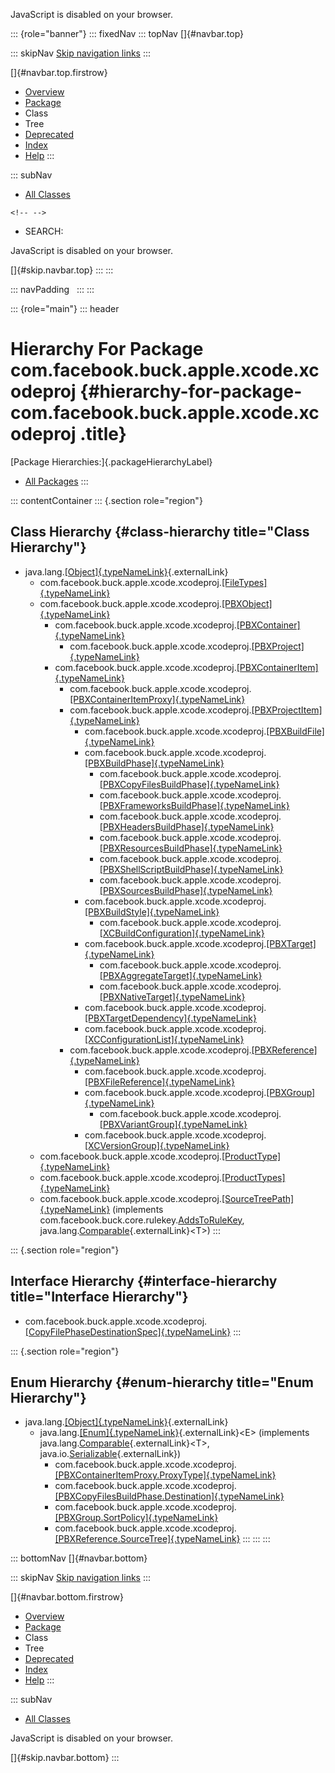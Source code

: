 <div>

JavaScript is disabled on your browser.

</div>

::: {role="banner"}
::: fixedNav
::: topNav
[]{#navbar.top}

::: skipNav
[Skip navigation links](#skip.navbar.top "Skip navigation links")
:::

[]{#navbar.top.firstrow}

-   [Overview](../../../../../../index.html)
-   [Package](package-summary.html)
-   Class
-   Tree
-   [Deprecated](../../../../../../deprecated-list.html)
-   [Index](../../../../../../index-all.html)
-   [Help](../../../../../../help-doc.html)
:::

::: subNav
-   [All Classes](../../../../../../allclasses.html)

```{=html}
<!-- -->
```
-   SEARCH:

<div>

<div>

JavaScript is disabled on your browser.

</div>

</div>

[]{#skip.navbar.top}
:::
:::

::: navPadding
 
:::
:::

::: {role="main"}
::: header
# Hierarchy For Package com.facebook.buck.apple.xcode.xcodeproj {#hierarchy-for-package-com.facebook.buck.apple.xcode.xcodeproj .title}

[Package Hierarchies:]{.packageHierarchyLabel}

-   [All Packages](../../../../../../overview-tree.html)
:::

::: contentContainer
::: {.section role="region"}
## Class Hierarchy {#class-hierarchy title="Class Hierarchy"}

-   java.lang.[[Object]{.typeNameLink}](http://docs.oracle.com/javase/7/docs/api/java/lang/Object.html?is-external=true "class or interface in java.lang"){.externalLink}
    -   com.facebook.buck.apple.xcode.xcodeproj.[[FileTypes]{.typeNameLink}](FileTypes.html "class in com.facebook.buck.apple.xcode.xcodeproj")
    -   com.facebook.buck.apple.xcode.xcodeproj.[[PBXObject]{.typeNameLink}](PBXObject.html "class in com.facebook.buck.apple.xcode.xcodeproj")
        -   com.facebook.buck.apple.xcode.xcodeproj.[[PBXContainer]{.typeNameLink}](PBXContainer.html "class in com.facebook.buck.apple.xcode.xcodeproj")
            -   com.facebook.buck.apple.xcode.xcodeproj.[[PBXProject]{.typeNameLink}](PBXProject.html "class in com.facebook.buck.apple.xcode.xcodeproj")
        -   com.facebook.buck.apple.xcode.xcodeproj.[[PBXContainerItem]{.typeNameLink}](PBXContainerItem.html "class in com.facebook.buck.apple.xcode.xcodeproj")
            -   com.facebook.buck.apple.xcode.xcodeproj.[[PBXContainerItemProxy]{.typeNameLink}](PBXContainerItemProxy.html "class in com.facebook.buck.apple.xcode.xcodeproj")
            -   com.facebook.buck.apple.xcode.xcodeproj.[[PBXProjectItem]{.typeNameLink}](PBXProjectItem.html "class in com.facebook.buck.apple.xcode.xcodeproj")
                -   com.facebook.buck.apple.xcode.xcodeproj.[[PBXBuildFile]{.typeNameLink}](PBXBuildFile.html "class in com.facebook.buck.apple.xcode.xcodeproj")
                -   com.facebook.buck.apple.xcode.xcodeproj.[[PBXBuildPhase]{.typeNameLink}](PBXBuildPhase.html "class in com.facebook.buck.apple.xcode.xcodeproj")
                    -   com.facebook.buck.apple.xcode.xcodeproj.[[PBXCopyFilesBuildPhase]{.typeNameLink}](PBXCopyFilesBuildPhase.html "class in com.facebook.buck.apple.xcode.xcodeproj")
                    -   com.facebook.buck.apple.xcode.xcodeproj.[[PBXFrameworksBuildPhase]{.typeNameLink}](PBXFrameworksBuildPhase.html "class in com.facebook.buck.apple.xcode.xcodeproj")
                    -   com.facebook.buck.apple.xcode.xcodeproj.[[PBXHeadersBuildPhase]{.typeNameLink}](PBXHeadersBuildPhase.html "class in com.facebook.buck.apple.xcode.xcodeproj")
                    -   com.facebook.buck.apple.xcode.xcodeproj.[[PBXResourcesBuildPhase]{.typeNameLink}](PBXResourcesBuildPhase.html "class in com.facebook.buck.apple.xcode.xcodeproj")
                    -   com.facebook.buck.apple.xcode.xcodeproj.[[PBXShellScriptBuildPhase]{.typeNameLink}](PBXShellScriptBuildPhase.html "class in com.facebook.buck.apple.xcode.xcodeproj")
                    -   com.facebook.buck.apple.xcode.xcodeproj.[[PBXSourcesBuildPhase]{.typeNameLink}](PBXSourcesBuildPhase.html "class in com.facebook.buck.apple.xcode.xcodeproj")
                -   com.facebook.buck.apple.xcode.xcodeproj.[[PBXBuildStyle]{.typeNameLink}](PBXBuildStyle.html "class in com.facebook.buck.apple.xcode.xcodeproj")
                    -   com.facebook.buck.apple.xcode.xcodeproj.[[XCBuildConfiguration]{.typeNameLink}](XCBuildConfiguration.html "class in com.facebook.buck.apple.xcode.xcodeproj")
                -   com.facebook.buck.apple.xcode.xcodeproj.[[PBXTarget]{.typeNameLink}](PBXTarget.html "class in com.facebook.buck.apple.xcode.xcodeproj")
                    -   com.facebook.buck.apple.xcode.xcodeproj.[[PBXAggregateTarget]{.typeNameLink}](PBXAggregateTarget.html "class in com.facebook.buck.apple.xcode.xcodeproj")
                    -   com.facebook.buck.apple.xcode.xcodeproj.[[PBXNativeTarget]{.typeNameLink}](PBXNativeTarget.html "class in com.facebook.buck.apple.xcode.xcodeproj")
                -   com.facebook.buck.apple.xcode.xcodeproj.[[PBXTargetDependency]{.typeNameLink}](PBXTargetDependency.html "class in com.facebook.buck.apple.xcode.xcodeproj")
                -   com.facebook.buck.apple.xcode.xcodeproj.[[XCConfigurationList]{.typeNameLink}](XCConfigurationList.html "class in com.facebook.buck.apple.xcode.xcodeproj")
            -   com.facebook.buck.apple.xcode.xcodeproj.[[PBXReference]{.typeNameLink}](PBXReference.html "class in com.facebook.buck.apple.xcode.xcodeproj")
                -   com.facebook.buck.apple.xcode.xcodeproj.[[PBXFileReference]{.typeNameLink}](PBXFileReference.html "class in com.facebook.buck.apple.xcode.xcodeproj")
                -   com.facebook.buck.apple.xcode.xcodeproj.[[PBXGroup]{.typeNameLink}](PBXGroup.html "class in com.facebook.buck.apple.xcode.xcodeproj")
                    -   com.facebook.buck.apple.xcode.xcodeproj.[[PBXVariantGroup]{.typeNameLink}](PBXVariantGroup.html "class in com.facebook.buck.apple.xcode.xcodeproj")
                -   com.facebook.buck.apple.xcode.xcodeproj.[[XCVersionGroup]{.typeNameLink}](XCVersionGroup.html "class in com.facebook.buck.apple.xcode.xcodeproj")
    -   com.facebook.buck.apple.xcode.xcodeproj.[[ProductType]{.typeNameLink}](ProductType.html "class in com.facebook.buck.apple.xcode.xcodeproj")
    -   com.facebook.buck.apple.xcode.xcodeproj.[[ProductTypes]{.typeNameLink}](ProductTypes.html "class in com.facebook.buck.apple.xcode.xcodeproj")
    -   com.facebook.buck.apple.xcode.xcodeproj.[[SourceTreePath]{.typeNameLink}](SourceTreePath.html "class in com.facebook.buck.apple.xcode.xcodeproj")
        (implements
        com.facebook.buck.core.rulekey.[AddsToRuleKey](../../../core/rulekey/AddsToRuleKey.html "interface in com.facebook.buck.core.rulekey"),
        java.lang.[Comparable](http://docs.oracle.com/javase/7/docs/api/java/lang/Comparable.html?is-external=true "class or interface in java.lang"){.externalLink}\<T\>)
:::

::: {.section role="region"}
## Interface Hierarchy {#interface-hierarchy title="Interface Hierarchy"}

-   com.facebook.buck.apple.xcode.xcodeproj.[[CopyFilePhaseDestinationSpec]{.typeNameLink}](CopyFilePhaseDestinationSpec.html "interface in com.facebook.buck.apple.xcode.xcodeproj")
:::

::: {.section role="region"}
## Enum Hierarchy {#enum-hierarchy title="Enum Hierarchy"}

-   java.lang.[[Object]{.typeNameLink}](http://docs.oracle.com/javase/7/docs/api/java/lang/Object.html?is-external=true "class or interface in java.lang"){.externalLink}
    -   java.lang.[[Enum]{.typeNameLink}](http://docs.oracle.com/javase/7/docs/api/java/lang/Enum.html?is-external=true "class or interface in java.lang"){.externalLink}\<E\>
        (implements
        java.lang.[Comparable](http://docs.oracle.com/javase/7/docs/api/java/lang/Comparable.html?is-external=true "class or interface in java.lang"){.externalLink}\<T\>,
        java.io.[Serializable](http://docs.oracle.com/javase/7/docs/api/java/io/Serializable.html?is-external=true "class or interface in java.io"){.externalLink})
        -   com.facebook.buck.apple.xcode.xcodeproj.[[PBXContainerItemProxy.ProxyType]{.typeNameLink}](PBXContainerItemProxy.ProxyType.html "enum in com.facebook.buck.apple.xcode.xcodeproj")
        -   com.facebook.buck.apple.xcode.xcodeproj.[[PBXCopyFilesBuildPhase.Destination]{.typeNameLink}](PBXCopyFilesBuildPhase.Destination.html "enum in com.facebook.buck.apple.xcode.xcodeproj")
        -   com.facebook.buck.apple.xcode.xcodeproj.[[PBXGroup.SortPolicy]{.typeNameLink}](PBXGroup.SortPolicy.html "enum in com.facebook.buck.apple.xcode.xcodeproj")
        -   com.facebook.buck.apple.xcode.xcodeproj.[[PBXReference.SourceTree]{.typeNameLink}](PBXReference.SourceTree.html "enum in com.facebook.buck.apple.xcode.xcodeproj")
:::
:::
:::

::: bottomNav
[]{#navbar.bottom}

::: skipNav
[Skip navigation links](#skip.navbar.bottom "Skip navigation links")
:::

[]{#navbar.bottom.firstrow}

-   [Overview](../../../../../../index.html)
-   [Package](package-summary.html)
-   Class
-   Tree
-   [Deprecated](../../../../../../deprecated-list.html)
-   [Index](../../../../../../index-all.html)
-   [Help](../../../../../../help-doc.html)
:::

::: subNav
-   [All Classes](../../../../../../allclasses.html)

<div>

<div>

JavaScript is disabled on your browser.

</div>

</div>

[]{#skip.navbar.bottom}
:::
